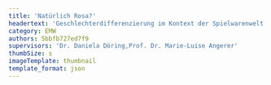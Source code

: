 ```yaml
---
title: 'Natürlich Rosa?'
headertext: 'Geschlechterdifferenzierung im Kontext der Spielwarenwelt'
category: EMW
authors: 5bbfb727ed7f9
supervisors: 'Dr. Daniela Döring,Prof. Dr. Marie-Luise Angerer'
thumbSize: s
imageTemplate: thumbnail
template_format: json
---
```


